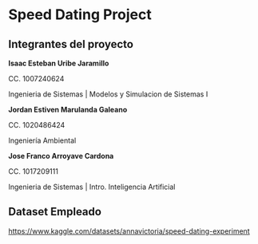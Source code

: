 # Speed Dating Project

## Integrantes del proyecto

**Isaac Esteban Uribe Jaramillo** 

CC. 1007240624 

Ingenieria de Sistemas | Modelos y Simulacion de Sistemas I

**Jordan Estiven Marulanda Galeano**

CC. 1020486424

Ingeniería Ambiental

**Jose Franco Arroyave Cardona** 

CC. 1017209111 

Ingenieria de Sistemas | Intro. Inteligencia Artificial

## Dataset Empleado

https://www.kaggle.com/datasets/annavictoria/speed-dating-experiment
